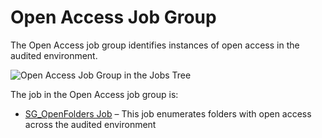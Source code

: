 # Open Access Job Group

The Open Access job group identifies instances of open access in the audited environment.

![Open Access Job Group in the Jobs Tree](/img/versioned_docs/accessanalyzer_11.6/accessanalyzer/admin/hostmanagement/jobstree.webp)

The job in the Open Access job group is:

- [SG_OpenFolders Job](/docs/accessanalyzer/11.6/accessanalyzer/solutions/windows/openaccess/sg_openfolders.md)
  – This job enumerates folders with open access across the audited environment
